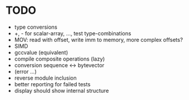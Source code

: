 TODO
====

* type conversions
* +, - for scalar-array, ..., test type-combinations
* MOV: read with offset, write imm to memory, more complex offsets?
* SIMD
* gccvalue (equivalent)
* compile composite operations (lazy)
* conversion sequence <-> bytevector
* (error ...)
* reverse module inclusion
* better reporting for failed tests
* display should show internal structure
